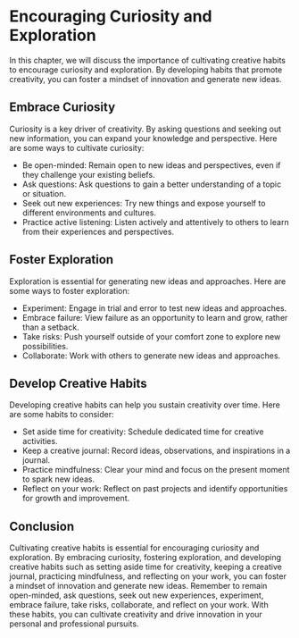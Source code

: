 Encouraging Curiosity and Exploration
=============================================================================

In this chapter, we will discuss the importance of cultivating creative habits to encourage curiosity and exploration. By developing habits that promote creativity, you can foster a mindset of innovation and generate new ideas.

Embrace Curiosity
-----------------

Curiosity is a key driver of creativity. By asking questions and seeking out new information, you can expand your knowledge and perspective. Here are some ways to cultivate curiosity:

* Be open-minded: Remain open to new ideas and perspectives, even if they challenge your existing beliefs.
* Ask questions: Ask questions to gain a better understanding of a topic or situation.
* Seek out new experiences: Try new things and expose yourself to different environments and cultures.
* Practice active listening: Listen actively and attentively to others to learn from their experiences and perspectives.

Foster Exploration
------------------

Exploration is essential for generating new ideas and approaches. Here are some ways to foster exploration:

* Experiment: Engage in trial and error to test new ideas and approaches.
* Embrace failure: View failure as an opportunity to learn and grow, rather than a setback.
* Take risks: Push yourself outside of your comfort zone to explore new possibilities.
* Collaborate: Work with others to generate new ideas and approaches.

Develop Creative Habits
-----------------------

Developing creative habits can help you sustain creativity over time. Here are some habits to consider:

* Set aside time for creativity: Schedule dedicated time for creative activities.
* Keep a creative journal: Record ideas, observations, and inspirations in a journal.
* Practice mindfulness: Clear your mind and focus on the present moment to spark new ideas.
* Reflect on your work: Reflect on past projects and identify opportunities for growth and improvement.

Conclusion
----------

Cultivating creative habits is essential for encouraging curiosity and exploration. By embracing curiosity, fostering exploration, and developing creative habits such as setting aside time for creativity, keeping a creative journal, practicing mindfulness, and reflecting on your work, you can foster a mindset of innovation and generate new ideas. Remember to remain open-minded, ask questions, seek out new experiences, experiment, embrace failure, take risks, collaborate, and reflect on your work. With these habits, you can cultivate creativity and drive innovation in your personal and professional pursuits.


